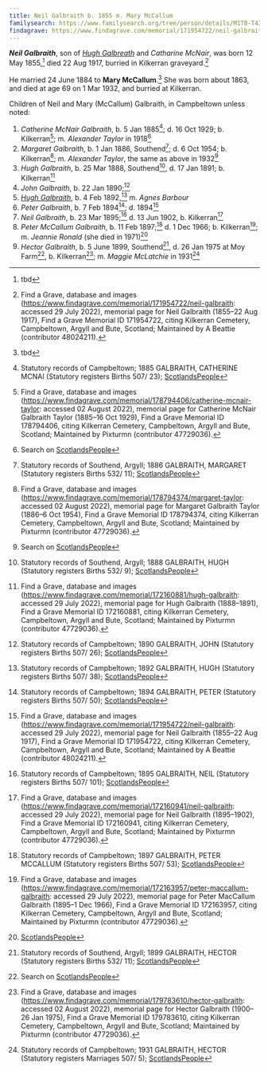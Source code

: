 ```yaml
---
title: Neil Galbraith b. 1855 m. Mary McCallum
familysearch: https://www.familysearch.org/tree/person/details/M1TB-T43
findagrave: https://www.findagrave.com/memorial/171954722/neil-galbraith
---
```

***Neil Galbraith***, son of *[Hugh Galbreath](galbreath-hugh-1823-mcnair.md)* and *Catharine McNair*, was born 12 May 1855,[^birth] died 22 Aug 1917, burried in Kilkerran graveyard.[^burial]

He married 24 June 1884 to **Mary McCallum**.[^marriage]  She was born about 1863, and died at age 69 on 1 Mar 1932, and burried at Kilkerran.

Children of Neil and Mary (McCallum) Galbraith, in Campbeltown unless noted:

1. *Catherine McNair Galbraith*, b. 5 Jan 1885[^catherine-birth]; d. 16 Oct 1929; b. Kilkerran[^catherine-burial]; m. *Alexander Taylor* in 1918[^taylor-marriages]
2. *Margaret Galbraith*, b. 1 Jan 1886, Southend[^margaret-birth]; d. 6 Oct 1954; b. Kilkerran[^margaret-burial]; m. *Alexander Taylor*, the same as above in 1932[^taylor-marriages]
3. *Hugh Galbraith*, b. 25 Mar 1888, Southend[^hugh1-birth], d. 17 Jan 1891; b. Kilkerran[^hugh1-burial]
4. *John Galbraith*, b. 22 Jan 1890;[^john-birth]
5. *[Hugh Galbraith](galbraith-hugh-1892-barbour.md)*, b. 4 Feb 1892,[^hugh2-birth] m. *Agnes Barbour*
6. *Peter Galbraith*, b. 7 Feb 1894[^peter1-birth]; d. 1894[^burial]
7. *Neil Galbraith*, b. 23 Mar 1895;[^neil-birth] d. 13 Jun 1902, b. Kilkerran[^neil-burial]
8. *Peter McCallum Galbraith*, b. 11 Feb 1897;[^peter2-birth] d. 1 Dec 1966; b. Kilkerran[^peter2-burial]; m. *Jeannie Ronald* (she died in 1971)[^jeanie-death]
9. *Hector Galbraith*, b. 5 June 1899, Southend[^hector-birth], d. 26 Jan 1975 at Moy Farm[^hector-death], b. Kilkerran[^hector-burial]; m. *Maggie McLatchie* in 1931[^hector-marriage]


[^birth]: tbd

[^marriage]: tbd

[^burial]: Find a Grave, database and images (https://www.findagrave.com/memorial/171954722/neil-galbraith: accessed 29 July 2022), memorial page for Neil Galbraith (1855–22 Aug 1917), Find a Grave Memorial ID 171954722, citing Kilkerran Cemetery, Campbeltown, Argyll and Bute, Scotland; Maintained by A Beattie (contributor 48024211).

[^taylor-marriages]: Search on [ScotlandsPeople](https://www.scotlandspeople.gov.uk/record-results?search_type=people&dl_cat=statutory&dl_rec=statutory-marriages&surname=Taylor&surname_so=exact&forename=Alexander&forename_so=starts&spsurname=Galbraith&spsurname_so=exact&spforename_so=exact&sex=M&county=ARGYLL&record_type=stat_marriages&sort=asc&order=Year&field=year)


[^catherine-birth]: Statutory records of Campbeltown; 1885 GALBRAITH, CATHERINE MCNAI (Statutory registers Births 507/ 23); [ScotlandsPeople](https://www.scotlandspeople.gov.uk/view-image/nrs_stat_births/42522646)

[^catherine-burial]: Find a Grave, database and images (https://www.findagrave.com/memorial/178794406/catherine-mcnair-taylor: accessed 02 August 2022), memorial page for Catherine McNair Galbraith Taylor (1885–16 Oct 1929), Find a Grave Memorial ID 178794406, citing Kilkerran Cemetery, Campbeltown, Argyll and Bute, Scotland; Maintained by Pixturmn (contributor 47729036).

[^margaret-birth]: Statutory records of Southend, Argyll; 1886 GALBRAITH, MARGARET (Statutory registers Births 532/ 11); [ScotlandsPeople](https://www.scotlandspeople.gov.uk/view-image/nrs_stat_births/42649979)

[^margaret-burial]: Find a Grave, database and images (https://www.findagrave.com/memorial/178794374/margaret-taylor: accessed 02 August 2022), memorial page for Margaret Galbraith Taylor (1886–6 Oct 1954), Find a Grave Memorial ID 178794374, citing Kilkerran Cemetery, Campbeltown, Argyll and Bute, Scotland; Maintained by Pixturmn (contributor 47729036).

[^hugh1-birth]: Statutory records of Southend, Argyll; 1888 GALBRAITH, HUGH (Statutory registers Births 532/ 9); [ScotlandsPeople](https://www.scotlandspeople.gov.uk/view-image/nrs_stat_births/42918145)

[^hugh1-burial]: Find a Grave, database and images (https://www.findagrave.com/memorial/172160881/hugh-galbraith: accessed 29 July 2022), memorial page for Hugh Galbraith (1888–1891), Find a Grave Memorial ID 172160881, citing Kilkerran Cemetery, Campbeltown, Argyll and Bute, Scotland; Maintained by Pixturmn (contributor 47729036).

[^john-birth]: Statutory records of Campbeltown; 1890 GALBRAITH, JOHN (Statutory registers Births 507/ 26); [ScotlandsPeople](https://www.scotlandspeople.gov.uk/view-image/nrs_stat_births/43177938)

[^neil-birth]: Statutory records of Campbeltown; 1895 GALBRAITH, NEIL (Statutory registers Births 507/ 101); [ScotlandsPeople](https://www.scotlandspeople.gov.uk/view-image/nrs_stat_births/43793704)

[^neil-burial]: Find a Grave, database and images (https://www.findagrave.com/memorial/172160941/neil-galbraith: accessed 29 July 2022), memorial page for Neil Galbraith (1895–1902), Find a Grave Memorial ID 172160941, citing Kilkerran Cemetery, Campbeltown, Argyll and Bute, Scotland; Maintained by Pixturmn (contributor 47729036).

[^hugh2-birth]: Statutory records of Campbeltown; 1892 GALBRAITH, HUGH (Statutory registers Births 507/ 38); [ScotlandsPeople](https://www.scotlandspeople.gov.uk/view-image/nrs_stat_births/43504198)

[^peter1-birth]: Statutory records of Campbeltown; 1894 GALBRAITH, PETER (Statutory registers Births 507/ 50); [ScotlandsPeople](https://www.scotlandspeople.gov.uk/view-image/nrs_stat_births/43770940)

[^peter2-birth]: Statutory records of Campbeltown; 1897 GALBRAITH, PETER MCCALLUM (Statutory registers Births 507/ 53); [ScotlandsPeople](https://www.scotlandspeople.gov.uk/view-image/nrs_stat_births/44178813)

[^peter2-burial]: Find a Grave, database and images (https://www.findagrave.com/memorial/172163957/peter-maccallum-galbraith: accessed 29 July 2022), memorial page for Peter MacCallum Galbraith (1895–1 Dec 1966), Find a Grave Memorial ID 172163957, citing Kilkerran Cemetery, Campbeltown, Argyll and Bute, Scotland; Maintained by Pixturmn (contributor 47729036).

[^hector-birth]: Statutory records of Southend, Argyll; 1899 GALBRAITH, HECTOR (Statutory registers Births 532/ 11); [ScotlandsPeople](https://www.scotlandspeople.gov.uk/view-image/nrs_stat_births/44390301)

[^hector-death]: Search on [ScotlandsPeople](https://www.scotlandspeople.gov.uk/record-results?search_type=people&dl_cat=statutory&dl_rec=statutory-deaths&surname=Galbraith&surname_so=exact&forename=Hector&forename_so=starts&other_surname_so=exact&mmsurname_so=exact&sex=M&from_year=1975&to_year=1975&birth_year=1899&birth_year_range=1&county=ARGYLL&record_type=stat_deaths)

[^hector-burial]: Find a Grave, database and images (https://www.findagrave.com/memorial/179783610/hector-galbraith: accessed 02 August 2022), memorial page for Hector Galbraith (1900–26 Jan 1975), Find a Grave Memorial ID 179783610, citing Kilkerran Cemetery, Campbeltown, Argyll and Bute, Scotland; Maintained by Pixturmn (contributor 47729036).

[^hector-marriage]: Statutory records of Campbeltown; 1931 GALBRAITH, HECTOR (Statutory registers Marriages 507/ 5); [ScotlandsPeople](https://www.scotlandspeople.gov.uk/view-image/nrs_stat_marriages/5970293)

[^jeanie-death]: [ScotlandsPeople](https://www.scotlandspeople.gov.uk/view-image/nrs_stat_deaths/12247615?return_row=5)


